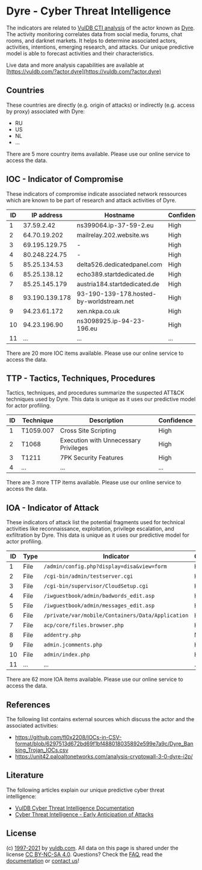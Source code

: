 # Dyre - Cyber Threat Intelligence

The indicators are related to [VulDB CTI analysis](https://vuldb.com/?doc.cti) of the actor known as [Dyre](https://vuldb.com/?actor.dyre). The activity monitoring correlates data from social media, forums, chat rooms, and darknet markets. It helps to determine associated actors, activities, intentions, emerging research, and attacks. Our unique predictive model is able to forecast activities and their characteristics.

Live data and more analysis capabilities are available at [https://vuldb.com/?actor.dyre](https://vuldb.com/?actor.dyre)

## Countries

These countries are directly (e.g. origin of attacks) or indirectly (e.g. access by proxy) associated with Dyre:

* RU
* US
* NL
* ...

There are 5 more country items available. Please use our online service to access the data.

## IOC - Indicator of Compromise

These indicators of compromise indicate associated network ressources which are known to be part of research and attack activities of Dyre.

ID | IP address | Hostname | Confidence
-- | ---------- | -------- | ----------
1 | 37.59.2.42 | ns399064.ip-37-59-2.eu | High
2 | 64.70.19.202 | mailrelay.202.website.ws | High
3 | 69.195.129.75 | - | High
4 | 80.248.224.75 | - | High
5 | 85.25.134.53 | delta526.dedicatedpanel.com | High
6 | 85.25.138.12 | echo389.startdedicated.de | High
7 | 85.25.145.179 | austria184.startdedicated.de | High
8 | 93.190.139.178 | 93-190-139-178.hosted-by-worldstream.net | High
9 | 94.23.61.172 | xen.nkpa.co.uk | High
10 | 94.23.196.90 | ns3098925.ip-94-23-196.eu | High
11 | ... | ... | ...

There are 20 more IOC items available. Please use our online service to access the data.

## TTP - Tactics, Techniques, Procedures

Tactics, techniques, and procedures summarize the suspected ATT&CK techniques used by Dyre. This data is unique as it uses our predictive model for actor profiling.

ID | Technique | Description | Confidence
-- | --------- | ----------- | ----------
1 | T1059.007 | Cross Site Scripting | High
2 | T1068 | Execution with Unnecessary Privileges | High
3 | T1211 | 7PK Security Features | High
4 | ... | ... | ...

There are 3 more TTP items available. Please use our online service to access the data.

## IOA - Indicator of Attack

These indicators of attack list the potential fragments used for technical activities like reconnaissance, exploitation, privilege escalation, and exfiltration by Dyre. This data is unique as it uses our predictive model for actor profiling.

ID | Type | Indicator | Confidence
-- | ---- | --------- | ----------
1 | File | `/admin/config.php?display=disa&view=form` | High
2 | File | `/cgi-bin/admin/testserver.cgi` | High
3 | File | `/cgi-bin/supervisor/CloudSetup.cgi` | High
4 | File | `/iwguestbook/admin/badwords_edit.asp` | High
5 | File | `/iwguestbook/admin/messages_edit.asp` | High
6 | File | `/private/var/mobile/Containers/Data/Application` | High
7 | File | `acp/core/files.browser.php` | High
8 | File | `addentry.php` | Medium
9 | File | `admin.jcomments.php` | High
10 | File | `admin/index.php` | High
11 | ... | ... | ...

There are 62 more IOA items available. Please use our online service to access the data.

## References

The following list contains external sources which discuss the actor and the associated activities:

* https://github.com/fl0x2208/IOCs-in-CSV-format/blob/6297513d672bd69f1bf488018035892e599e7a9c/Dyre_Banking_Trojan_IOCs.csv
* https://unit42.paloaltonetworks.com/analysis-cryptowall-3-0-dyre-i2p/

## Literature

The following articles explain our unique predictive cyber threat intelligence:

* [VulDB Cyber Threat Intelligence Documentation](https://vuldb.com/?doc.cti)
* [Cyber Threat Intelligence - Early Anticipation of Attacks](https://www.scip.ch/en/?labs.20201022)

## License

(c) [1997-2021](https://vuldb.com/?doc.changelog) by [vuldb.com](https://vuldb.com/?doc.about). All data on this page is shared under the license [CC BY-NC-SA 4.0](https://creativecommons.org/licenses/by-nc-sa/4.0/). Questions? Check the [FAQ](https://vuldb.com/?doc.faq), read the [documentation](https://vuldb.com/?doc) or [contact us](https://vuldb.com/?contact)!

